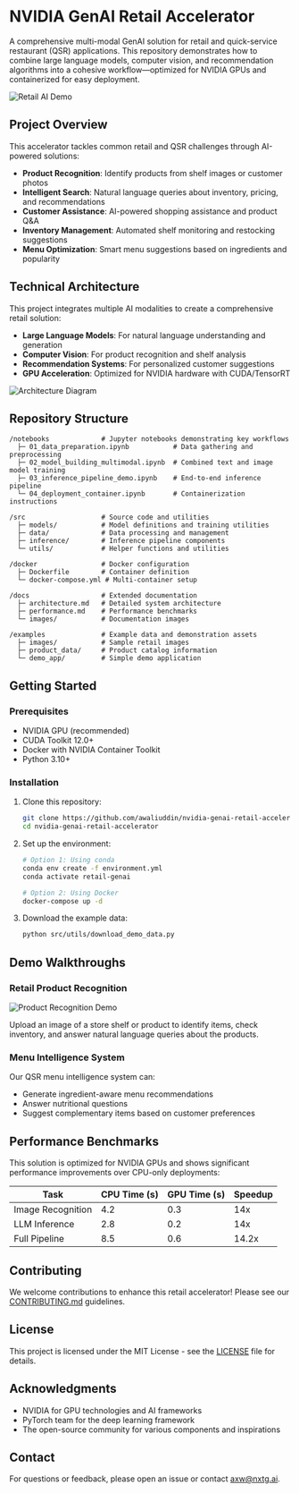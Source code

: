 # NVIDIA GenAI Retail Accelerator

A comprehensive multi-modal GenAI solution for retail and quick-service restaurant (QSR) applications. This repository demonstrates how to combine large language models, computer vision, and recommendation algorithms into a cohesive workflow—optimized for NVIDIA GPUs and containerized for easy deployment.

![Retail AI Demo](docs/images/retail-ai-banner.png)

## Project Overview

This accelerator tackles common retail and QSR challenges through AI-powered solutions:

- **Product Recognition**: Identify products from shelf images or customer photos
- **Intelligent Search**: Natural language queries about inventory, pricing, and recommendations
- **Customer Assistance**: AI-powered shopping assistance and product Q&A
- **Inventory Management**: Automated shelf monitoring and restocking suggestions
- **Menu Optimization**: Smart menu suggestions based on ingredients and popularity

## Technical Architecture

This project integrates multiple AI modalities to create a comprehensive retail solution:

- **Large Language Models**: For natural language understanding and generation
- **Computer Vision**: For product recognition and shelf analysis
- **Recommendation Systems**: For personalized customer suggestions
- **GPU Acceleration**: Optimized for NVIDIA hardware with CUDA/TensorRT

![Architecture Diagram](docs/images/architecture-diagram.png)

## Repository Structure

```
/notebooks             # Jupyter notebooks demonstrating key workflows
  ├─ 01_data_preparation.ipynb           # Data gathering and preprocessing
  ├─ 02_model_building_multimodal.ipynb  # Combined text and image model training
  ├─ 03_inference_pipeline_demo.ipynb    # End-to-end inference pipeline
  └─ 04_deployment_container.ipynb       # Containerization instructions

/src                   # Source code and utilities
  ├─ models/           # Model definitions and training utilities
  ├─ data/             # Data processing and management
  ├─ inference/        # Inference pipeline components
  └─ utils/            # Helper functions and utilities

/docker                # Docker configuration
  ├─ Dockerfile        # Container definition
  └─ docker-compose.yml # Multi-container setup

/docs                  # Extended documentation
  ├─ architecture.md   # Detailed system architecture
  ├─ performance.md    # Performance benchmarks
  └─ images/           # Documentation images

/examples              # Example data and demonstration assets
  ├─ images/           # Sample retail images
  ├─ product_data/     # Product catalog information
  └─ demo_app/         # Simple demo application
```

## Getting Started

### Prerequisites

- NVIDIA GPU (recommended)
- CUDA Toolkit 12.0+
- Docker with NVIDIA Container Toolkit
- Python 3.10+

### Installation

1. Clone this repository:
   ```bash
   git clone https://github.com/awaliuddin/nvidia-genai-retail-accelerator.git
   cd nvidia-genai-retail-accelerator
   ```

2. Set up the environment:
   ```bash
   # Option 1: Using conda
   conda env create -f environment.yml
   conda activate retail-genai

   # Option 2: Using Docker
   docker-compose up -d
   ```

3. Download the example data:
   ```bash
   python src/utils/download_demo_data.py
   ```

## Demo Walkthroughs

### Retail Product Recognition

![Product Recognition Demo](docs/images/product-recognition-demo.gif)

Upload an image of a store shelf or product to identify items, check inventory, and answer natural language queries about the products.

### Menu Intelligence System

Our QSR menu intelligence system can:
- Generate ingredient-aware menu recommendations
- Answer nutritional questions
- Suggest complementary items based on customer preferences

## Performance Benchmarks

This solution is optimized for NVIDIA GPUs and shows significant performance improvements over CPU-only deployments:

| Task | CPU Time (s) | GPU Time (s) | Speedup |
|------|------------|------------|---------|
| Image Recognition | 4.2 | 0.3 | 14x |
| LLM Inference | 2.8 | 0.2 | 14x |
| Full Pipeline | 8.5 | 0.6 | 14.2x |

## Contributing

We welcome contributions to enhance this retail accelerator! Please see our [CONTRIBUTING.md](CONTRIBUTING.md) guidelines.

## License

This project is licensed under the MIT License - see the [LICENSE](LICENSE) file for details.

## Acknowledgments

- NVIDIA for GPU technologies and AI frameworks
- PyTorch team for the deep learning framework
- The open-source community for various components and inspirations

## Contact

For questions or feedback, please open an issue or contact [axw@nxtg.ai](mailto:axw@nxtg.ai).
